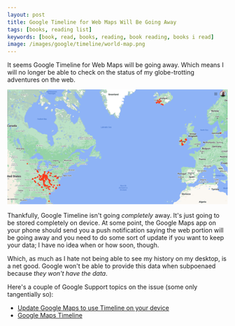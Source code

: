 ```yaml
---
layout: post
title: Google Timeline for Web Maps Will Be Going Away
tags: [books, reading list]
keywords: [book, read, books, reading, book reading, books i read]
image: /images/google/timeline/world-map.png
---
```


It seems Google Timeline for Web Maps will be going away. Which means I will no longer be able to check on the status of my globe-trotting adventures on the web.

![Map of my Globe-Trotting Adventures](/images/google/timeline/world-map.png)

Thankfully, Google Timeline isn't going *completely* away. It's just going to be stored completely on device. At some point, the Google Maps app on your phone should send you a push notification saying the web portion will be going away and you need to do some sort of update if you want to keep your data; I have no idea when or how soon, though.

Which, as much as I hate not being able to see my history on my desktop, is a net good. Google won't be able to provide this data when subpoenaed because *they won't have the data*.

Here's a couple of Google Support topics on the issue (some only tangentially so):

* [Update Google Maps to use Timeline on your device](https://support.google.com/maps/answer/14169818)
* [Google Maps Timeline](https://support.google.com/maps/answer/6258979)